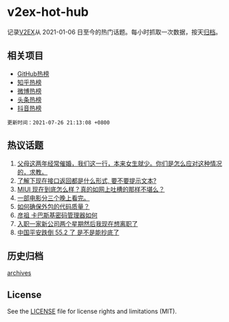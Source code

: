 # v2ex-hot-hub

 记录[V2EX](https://www.v2ex.com/)从 2021-01-06 日至今的热门话题。每小时抓取一次数据，按天[归档](archives)。
 
 ## 相关项目

- [GitHub热榜](https://github.com/snaildev/github-hot-hub)
- [知乎热榜](https://github.com/snaildev/zhihu-hot-hub)
- [微博热榜](https://github.com/snaildev/weibo-hot-hub)
- [头条热榜](https://github.com/snaildev/toutiao-hot-hub)
- [抖音热榜](https://github.com/snaildev/douyin-hot-hub)


 `更新时间：2021-07-26 21:13:08 +0800`

## 热议话题

1. [父母这两年经常催婚，我们这一行，本来女生就少。你们是怎么应对这种情况的，求教。](https://www.v2ex.com/t/791690)
1. [了解下现在接口返回都是什么形式, 要不要提示文本?](https://www.v2ex.com/t/791754)
1. [MIUI 现在到底怎么样？真的如网上吐槽的那样不堪么？](https://www.v2ex.com/t/791801)
1. [一部电影分三个晚上看完。](https://www.v2ex.com/t/791684)
1. [如何确保外包的代码质量？](https://www.v2ex.com/t/791701)
1. [彦祖 卡巴斯基密码管理器如何](https://www.v2ex.com/t/791761)
1. [入职一家新公司两个星期然后我现在想离职了](https://www.v2ex.com/t/791739)
1. [中国平安跌倒 55.2 了 是不是能抄底了](https://www.v2ex.com/t/791782)

## 历史归档

[archives](archives)

## License

See the [LICENSE](LICENSE) file for license rights and limitations (MIT).
